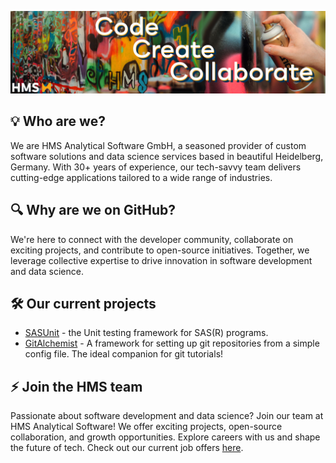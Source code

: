 ![Code-Create-Collaborate](https://github.com/HMS-Analytical-Software/.github/blob/main/profile/Banner-Code-Create-Collaborate.jpg)

## 💡 Who are we?

We are HMS Analytical Software GmbH, a seasoned provider of custom software solutions and data science services based in beautiful Heidelberg, Germany. With 30+ years of experience, our tech-savvy team delivers cutting-edge applications tailored to a wide range of industries.

## 🔍 Why are we on GitHub?

We're here to connect with the developer community, collaborate on exciting projects, and contribute to open-source initiatives. Together, we leverage collective expertise to drive innovation in software development and data science.

## 🛠️ Our current projects

* [SASUnit](https://github.com/HMS-Analytical-Software/SASUnit) - the Unit testing framework for SAS(R) programs.
* [GitAlchemist](https://github.com/HMS-Analytical-Software/GitAlchemist) - A framework for setting up git repositories from a simple config file. The ideal companion for git tutorials!

## ⚡ Join the HMS team

Passionate about software development and data science?
Join our team at HMS Analytical Software! We offer exciting projects, open-source collaboration, and growth opportunities. Explore careers with us and shape the future of tech. Check out our current job offers [here](https://jobs.analytical-software.de/jobs).
